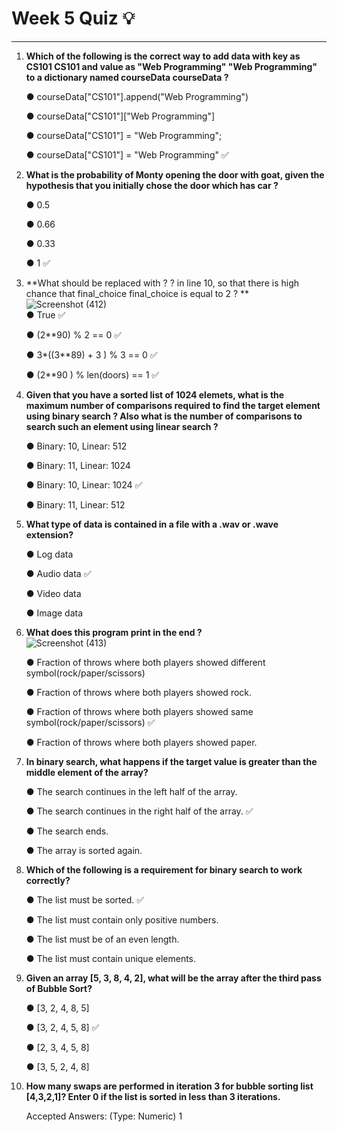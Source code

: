 # Week 5 Quiz :bulb:
***

1. **Which of the following is the correct way to add data with key as CS101 
CS101 
and value as "Web Programming"
"Web Programming"
 to a dictionary named courseData
courseData
?**

    &#9679; courseData["CS101"].append("Web Programming")

    &#9679; courseData["CS101"]["Web Programming"]

    &#9679; courseData["CS101"] = "Web Programming";

    &#9679; courseData["CS101"] = "Web Programming" :white_check_mark:
     
3. **What is the probability of Monty opening the door with goat, given the hypothesis that you initially chose the door which has car ?**
   
    &#9679; 0.5 

    &#9679; 0.66
   
    &#9679; 0.33

    &#9679; 1 :white_check_mark:

5. **What should be replaced with ?
?
 in line 10, so that there is high chance that final_choice
final_choice
 is equal to 2 ?
**
    ![Screenshot (412)](https://github.com/user-attachments/assets/faec19d9-e2e9-48f0-8ff5-603856f78837)<br/>
    &#9679; True :white_check_mark: 
 
    &#9679; (2**90) % 2 == 0 :white_check_mark:

    &#9679; 3*((3**89) + 3 ) % 3 == 0 :white_check_mark:

    &#9679;  (2**90 ) % len(doors) == 1 :white_check_mark: 

7. **Given that you have a sorted list of 1024 elemets, what is the maximum number of comparisons required to find the target element using binary search ? Also what is the number of comparisons to search such an element using linear search ?** <br/>
     
    &#9679; Binary: 10, Linear: 512
   
    &#9679; Binary: 11, Linear: 1024

    &#9679; Binary: 10, Linear: 1024 :white_check_mark: 

    &#9679; Binary: 11, Linear: 512
   
9. **What type of data is contained in a file with a .wav or .wave extension?**<br/>
 
    &#9679; Log data
   
    &#9679; Audio data :white_check_mark: 

    &#9679; Video data

    &#9679; Image data
   
11. **What does this program print in the end ?** <br/> 
     ![Screenshot (413)](https://github.com/user-attachments/assets/c7638db7-4e94-4604-bf6f-4e6750cf628a)<br/>


    &#9679; Fraction of throws where both players showed different symbol(rock/paper/scissors)
 
    &#9679; Fraction of throws where both players showed rock. 

    &#9679; Fraction of throws where both players showed same symbol(rock/paper/scissors) :white_check_mark: 

    &#9679; Fraction of throws where both players showed paper.

10. **In binary search, what happens if the target value is greater than the middle element of the array?** <br/>

    &#9679; The search continues in the left half of the array.

    &#9679; The search continues in the right half of the array. :white_check_mark: 
    
    &#9679; The search ends.
    
    &#9679; The array is sorted again.

10. **Which of the following is a requirement for binary search to work correctly?** <br/>

    &#9679; The list must be sorted. :white_check_mark: 
 
    &#9679; The list must contain only positive numbers.
    
    &#9679; The list must be of an even length.
    
    &#9679; The list must contain unique elements.
    
10. **Given an array [5, 3, 8, 4, 2], what will be the array after the third pass of Bubble Sort?** <br/>

    &#9679; [3, 2, 4, 8, 5]
 
    &#9679; [3, 2, 4, 5, 8] :white_check_mark: 
    
    &#9679; [2, 3, 4, 5, 8]
    
    &#9679; [3, 5, 2, 4, 8]

10. **How many swaps are performed in iteration 3 for bubble sorting list [4,3,2,1]? Enter 0 if the list is sorted in less than 3 iterations.** <br/>
    
    Accepted Answers:
(Type: Numeric) 1
